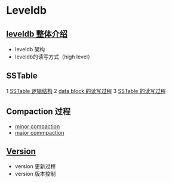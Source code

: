 # Leveldb 

## [leveldb 整体介绍](./leveldb_high_level_介绍.md)
* leveldb 架构
* leveldb的读写方式（high level）

## SSTable
1 [SSTable 逻辑结构](./table/sstable.md)
2 [data block 的读写过程](./table/data_block.md)
3 [SSTable 的读写过程](./table/sstable_write_read.md)

## Compaction 过程
* [minor compaction](./table/sstable_write_read.md#SSTable-写)
* [major commpaction](./major_commpaction.md)

## [Version](./Version.md)
* version 更新过程
* version 版本控制


